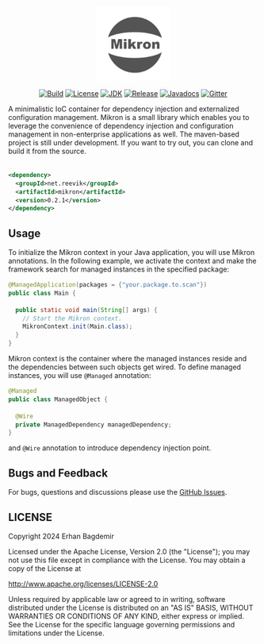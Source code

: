<p align="center">
<img src="wiki/mikron-logo.png" width=150 />    
</p>

<div align="center">

[![Build](https://circleci.com/gh/reevik/mikron.svg?style=shield)](https://opensource.org/licenses/Apache-2.0)
[![License](https://img.shields.io/badge/License-Apache%202.0-blue.svg)](https://opensource.org/licenses/Apache-2.0)
[![JDK](https://img.shields.io/badge/JDK-21%20-green.svg)](https://github.com/reevik/darkest/wiki/Java-Support)
[![Release](https://img.shields.io/badge/Release-0.3.0%20-green.svg)](https://central.sonatype.com/artifact/net.reevik/darkest)
[![Javadocs](https://img.shields.io/badge/Javadoc%20-green.svg)](https://reevik.github.io/mikron/)
[![Gitter](https://img.shields.io/badge/Chat-gitter%20-green.svg)](https://matrix.to/#/#mikron:gitter.im)
</div>

A minimalistic IoC container for dependency injection and externalized configuration management. Mikron is a small library which enables you to leverage the convenience of dependency injection and configuration management in non-enterprise applications as well. The maven-based project is still under development. If you want to try out, you can clone and build it from the source. 

```xml

<dependency>
  <groupId>net.reevik</groupId>
  <artifactId>mikron</artifactId>
  <version>0.2.1</version>
</dependency>
```

## Usage

To initialize the Mikron context in your Java application, you will use Mikron annotations. In the following example, we activate the context and make the framework search for managed instances in the specified package:

```java
@ManagedApplication(packages = {"your.package.to.scan"})
public class Main {

  public static void main(String[] args) {
    // Start the Mikron context.
    MikronContext.init(Main.class);
  }
}
```

Mikron context is the container where the managed instances reside and the dependencies between such objects get wired. To define managed instances, you will use `@Managed` annotation:

```java
@Managed
public class ManagedObject {

  @Wire
  private ManagedDependency managedDependency;
}
```

and `@Wire` annotation to introduce dependency injection point.

## Bugs and Feedback

For bugs, questions and discussions please use
the [GitHub Issues](https://github.com/notingolmo/mikron/issues).

## LICENSE

Copyright 2024 Erhan Bagdemir

Licensed under the Apache License, Version 2.0 (the "License");
you may not use this file except in compliance with the License.
You may obtain a copy of the License at

http://www.apache.org/licenses/LICENSE-2.0

Unless required by applicable law or agreed to in writing, software
distributed under the License is distributed on an "AS IS" BASIS,
WITHOUT WARRANTIES OR CONDITIONS OF ANY KIND, either express or implied.
See the License for the specific language governing permissions and
limitations under the License.

[license]:LICENSE-2.0.txt
[license img]:https://img.shields.io/badge/License-Apache%202-blue.svg
